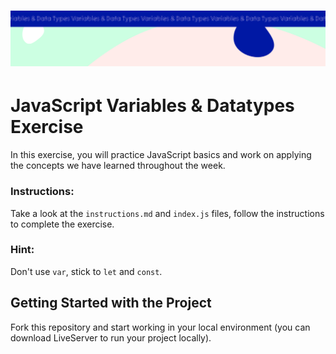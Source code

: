 <h1 align="center">
  <a href="">
    <img src="src/assets/week1.svg" alt="Boiler Plate">
  </a>
</h1>

# JavaScript Variables & Datatypes Exercise

In this exercise, you will practice JavaScript basics and work on applying the concepts we have learned throughout the week.

### Instructions:

Take a look at the `instructions.md` and `index.js` files, follow the instructions to complete the exercise.

### Hint:

Don't use `var`, stick to `let` and `const`.

## Getting Started with the Project

Fork this repository and start working in your local environment (you can download LiveServer to run your project locally).
